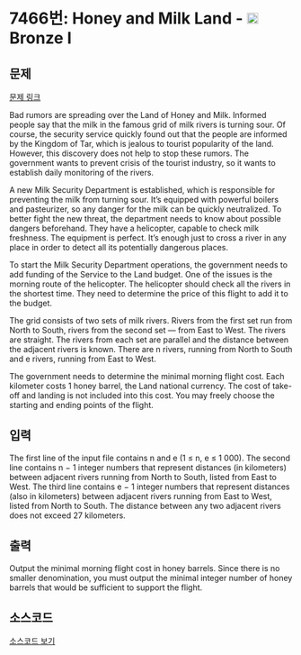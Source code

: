 # 7466번: Honey and Milk Land - <img src="https://static.solved.ac/tier_small/5.svg" style="height:20px" /> Bronze I

<!-- performance -->

<!-- 문제 제출 후 깃허브에 푸시를 했을 때 제출한 코드의 성능이 입력될 공간입니다.-->

<!-- end -->

## 문제

[문제 링크](https://boj.kr/7466)


<p>Bad rumors are spreading over the Land of Honey and Milk. Informed people say that the milk in the famous grid of milk rivers is turning sour. Of course, the security service quickly found out that the people are informed by the Kingdom of Tar, which is jealous to tourist popularity of the land. However, this discovery does not help to stop these rumors. The government wants to prevent crisis of the tourist industry, so it wants to establish daily monitoring of the rivers.</p>

<p>A new Milk Security Department is established, which is responsible for preventing the milk from turning sour. It’s equipped with powerful boilers and pasteurizer, so any danger for the milk can be quickly neutralized. To better fight the new threat, the department needs to know about possible dangers beforehand. They have a helicopter, capable to check milk freshness. The equipment is perfect. It’s enough just to cross a river in any place in order to detect all its potentially dangerous places.</p>

<p>To start the Milk Security Department operations, the government needs to add funding of the Service to the Land budget. One of the issues is the morning route of the helicopter. The helicopter should check all the rivers in the shortest time. They need to determine the price of this flight to add it to the budget.</p>

<p>The grid consists of two sets of milk rivers. Rivers from the first set run from North to South, rivers from the second set — from East to West. The rivers are straight. The rivers from each set are parallel and the distance between the adjacent rivers is known. There are n rivers, running from North to South and e rivers, running from East to West.</p>

<p>The government needs to determine the minimal morning flight cost. Each kilometer costs 1 honey barrel, the Land national currency. The cost of take-off and landing is not included into this cost. You may freely choose the starting and ending points of the flight.</p>



## 입력


<p>The first line of the input file contains n and e (1 ≤ n, e ≤ 1 000). The second line contains n − 1 integer numbers that represent distances (in kilometers) between adjacent rivers running from North to South, listed from East to West. The third line contains e − 1 integer numbers that represent distances (also in kilometers) between adjacent rivers running from East to West, listed from North to South. The distance between any two adjacent rivers does not exceed 27 kilometers.</p>



## 출력


<p>Output the minimal morning flight cost in honey barrels. Since there is no smaller denomination, you must output the minimal integer number of honey barrels that would be sufficient to support the flight.</p>



## 소스코드

[소스코드 보기](Honey%20and%20Milk%20Land.cpp)